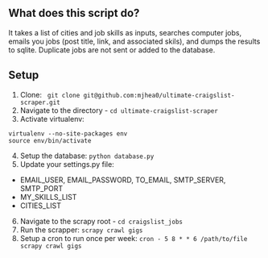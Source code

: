 ## What does this script do?

It takes a list of cities and job skills as inputs, searches computer jobs, emails you jobs (post title, link, and associated skils), and dumps the results to sqlite. Duplicate jobs are not sent or added to the database. 

## Setup

1. Clone: ` git clone git@github.com:mjhea0/ultimate-craigslist-scraper.git`
2. Navigate to the directory - `cd ultimate-craigslist-scraper`
3. Activate virtualenv:

  ```shell
  virtualenv --no-site-packages env
  source env/bin/activate
  ```

4. Setup the database: `python database.py`
5. Update your settings.py file:

  - EMAIL_USER, EMAIL_PASSWORD, TO_EMAIL, SMTP_SERVER, SMTP_PORT
  - MY_SKILLS_LIST
  - CITIES_LIST

6. Navigate to the scrapy root - `cd craigslist_jobs`
7. Run the scrapper: `scrapy crawl gigs`
8. Setup a cron to run once per week: `cron - 5 8 * * 6 /path/to/file scrapy crawl gigs`
